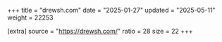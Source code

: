 +++
title = "drewsh.com"
date = "2025-01-27"
updated = "2025-05-11"
weight = 22253

[extra]
source = "https://drewsh.com/"
ratio = 28
size = 22
+++
